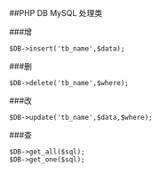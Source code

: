 ##PHP DB MySQL 处理类

###增

	$DB->insert('tb_name',$data);

###删

	$DB->delete('tb_name',$where);

###改

	$DB->update('tb_name',$data,$where);

###查

	$DB->get_all($sql);
	$DB->get_one($sql);
